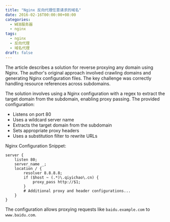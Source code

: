 ```yaml
---
title: "Nginx 反向代理任意请求的域名"
date: 2016-02-16T00:00:00+08:00
categories: 
  - WEB服务器
  - nginx
tags: 
  - nginx
  - 反向代理
  - 域名代理
draft: false
---
```


The article describes a solution for reverse proxying any domain using Nginx. The author's original approach involved crawling domains and generating Nginx configuration files. The key challenge was correctly handling resource references across subdomains.

The solution involves using a Nginx configuration with a regex to extract the target domain from the subdomain, enabling proxy passing. The provided configuration:
- Listens on port 80
- Uses a wildcard server name
- Extracts the target domain from the subdomain
- Sets appropriate proxy headers
- Uses a substitution filter to rewrite URLs

Nginx Configuration Snippet:
```nginx
server {
    listen 80;
    server_name _;
    location / {
        resolver 8.8.8.8;
        if ($host ~ (.*)\.qiyichao\.cn) {
            proxy_pass http://$1;
        }
        # Additional proxy and header configurations...
    }
}
```

The configuration allows proxying requests like `baidu.example.com` to `www.baidu.com`.